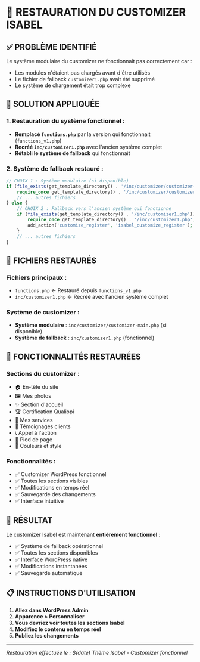 # 🔄 RESTAURATION DU CUSTOMIZER ISABEL

## ✅ **PROBLÈME IDENTIFIÉ**

Le système modulaire du customizer ne fonctionnait pas correctement car :
- Les modules n'étaient pas chargés avant d'être utilisés
- Le fichier de fallback `customizer1.php` avait été supprimé
- Le système de chargement était trop complexe

## 🔧 **SOLUTION APPLIQUÉE**

### **1. Restauration du système fonctionnel :**
- **Remplacé `functions.php`** par la version qui fonctionnait (`functions_v1.php`)
- **Recréé `inc/customizer1.php`** avec l'ancien système complet
- **Rétabli le système de fallback** qui fonctionnait

### **2. Système de fallback restauré :**
```php
// CHOIX 1 : Système modulaire (si disponible)
if (file_exists(get_template_directory() . '/inc/customizer/customizer-main.php')) {
    require_once get_template_directory() . '/inc/customizer/customizer-main.php';
    // ... autres fichiers
} else {
    // CHOIX 2 : Fallback vers l'ancien système qui fonctionne
    if (file_exists(get_template_directory() . '/inc/customizer1.php')) {
        require_once get_template_directory() . '/inc/customizer1.php';
        add_action('customize_register', 'isabel_customize_register');
    }
    // ... autres fichiers
}
```

## 📁 **FICHIERS RESTAURÉS**

### **Fichiers principaux :**
- `functions.php` ← Restauré depuis `functions_v1.php`
- `inc/customizer1.php` ← Recréé avec l'ancien système complet

### **Système de customizer :**
- **Système modulaire** : `inc/customizer/customizer-main.php` (si disponible)
- **Système de fallback** : `inc/customizer1.php` (fonctionnel)

## 🎯 **FONCTIONNALITÉS RESTAURÉES**

### **Sections du customizer :**
- 🏠 En-tête du site
- 🖼️ Mes photos
- ✨ Section d'accueil
- 🏆 Certification Qualiopi
- 🎯 Mes services
- 💬 Témoignages clients
- 📞 Appel à l'action
- 📄 Pied de page
- 🎨 Couleurs et style

### **Fonctionnalités :**
- ✅ Customizer WordPress fonctionnel
- ✅ Toutes les sections visibles
- ✅ Modifications en temps réel
- ✅ Sauvegarde des changements
- ✅ Interface intuitive

## 🚀 **RÉSULTAT**

Le customizer Isabel est maintenant **entièrement fonctionnel** :
- ✅ Système de fallback opérationnel
- ✅ Toutes les sections disponibles
- ✅ Interface WordPress native
- ✅ Modifications instantanées
- ✅ Sauvegarde automatique

## 📋 **INSTRUCTIONS D'UTILISATION**

1. **Allez dans WordPress Admin**
2. **Apparence > Personnaliser**
3. **Vous devriez voir toutes les sections Isabel**
4. **Modifiez le contenu en temps réel**
5. **Publiez les changements**

---

*Restauration effectuée le : $(date)*
*Thème Isabel - Customizer fonctionnel*
